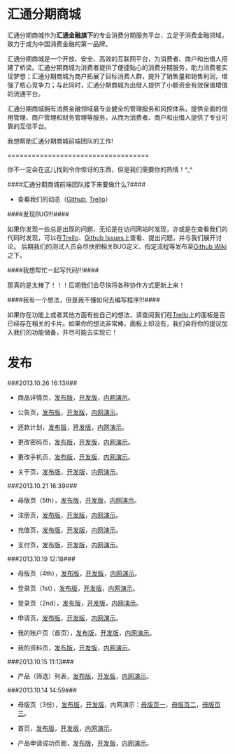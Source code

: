 汇通分期商城
================

汇通分期商城作为**汇通金融旗下**的专业消费分期服务平台，立足于消费金融领域，致力于成为中国消费金融的第一品牌。

汇通分期商城是一个开放、安全、高效的互联网平台，为消费者、商户和出借人搭建了桥梁。汇通分期商城为消费者提供了便捷贴心的消费分期服务，助力消费者实现梦想；汇通分期商城为商户拓展了目标消费人群，提升了销售量和销售利润，增强了核心竞争力；与此同时，汇通分期商城为出借人提供了小额资金有效保值增值的流通平台。

汇通分期商城拥有消费金融领域最专业健全的管理服务和风控体系，提供全面的信用管理、商户管理和财务管理等服务，从而为消费者、商户和出借人提供了专业可靠的互信平台。



我想帮助汇通分期商城前端团队的工作!

===================================

你不一定会在这儿找到令你惊讶的东西，但是我们需要你的热情！^_^



####汇通分期商城前端团队接下来要做什么?####

* 查看我们的动态（[Github](https://github.com/Huitong-Finance/Mall/pulse '点击查看'), [Trello](https://trello.com/b/VtrgT8dB '点击查看')）

####发现BUG!!!####

如果你发现一些总是出现的问题，无论是在访问网站时发现，亦或是在查看我们的代码时发现，可以在[Trello](https://trello.com/b/VtrgT8dB '点击查看')、[Github Issues](https://github.com/Huitong-Finance/Mall/issues '点击查看')上查看、提出问题，并与我们展开讨论。
后期我们的测试人员会尽快把相关BUG定义、指定流程等发布至[Github Wiki](https://github.com/Huitong-Finance/Mall/wiki '点击查看')之下。

####我想帮忙一起写代码!!!####

那真的是太棒了！！！后期我们会尽快将各种协作方式更新上来！

####我有一个想法，但是我不懂如何去编写程序!!!####

如果你在功能上或者其他方面有些自己的想法，请查阅我们在[Trello](https://trello.com/b/VtrgT8dB '点击查看')上的面板是否已经存在相关的卡片。如果你的想法非常棒，面板上却没有，我们会将你的提议加入我们的功能储备，并尽可能去实现它！



发布
====

###2013.10.26 16:13###

* 商品详情页，[发布版](https://github.com/Huitong-Finance/Mall/blob/master/releases/details/index.html '点击查看')，[开发版](https://github.com/Huitong-Finance/Mall/blob/master/development/details/index.html '点击查看')，[内网演示](http://192.168.0.150:9022/DROPBOX/Browser%20Side%20Workspace/Mall/releases/details/ '点击查看')。

* 公告页，[发布版](https://github.com/Huitong-Finance/Mall/blob/master/releases/announcement/index.html '点击查看')，[开发版](https://github.com/Huitong-Finance/Mall/blob/master/development/announcement/index.html '点击查看')，[内网演示](http://192.168.0.150:9022/DROPBOX/Browser%20Side%20Workspace/Mall/releases/announcement/ '点击查看')。

* 还款计划，[发布版](https://github.com/Huitong-Finance/Mall/blob/master/releases/account/repay.plan.html '点击查看')，[开发版](https://github.com/Huitong-Finance/Mall/blob/master/development/account/repay.plan.html '点击查看')，[内网演示](http://192.168.0.150:9022/DROPBOX/Browser%20Side%20Workspace/Mall/releases/account/repay.plan.html '点击查看')。

* 更改密码页，[发布版](https://github.com/Huitong-Finance/Mall/blob/master/releases/account/change.password.html '点击查看')，[开发版](https://github.com/Huitong-Finance/Mall/blob/master/development/account/change.password.html '点击查看')，[内网演示](http://192.168.0.150:9022/DROPBOX/Browser%20Side%20Workspace/Mall/releases/account/change.password.html '点击查看')。

* 更改手机页，[发布版](https://github.com/Huitong-Finance/Mall/blob/master/releases/account/change.phone.html '点击查看')，[开发版](https://github.com/Huitong-Finance/Mall/blob/master/development/account/change.phone.html '点击查看')，[内网演示](http://192.168.0.150:9022/DROPBOX/Browser%20Side%20Workspace/Mall/releases/account/change.phone.html '点击查看')。

* 关于页，[发布版](https://github.com/Huitong-Finance/Mall/blob/master/releases/about/index.html '点击查看')，[开发版](https://github.com/Huitong-Finance/Mall/blob/master/development/about/index.html '点击查看')，[内网演示](http://192.168.0.150:9022/DROPBOX/Browser%20Side%20Workspace/Mall/releases/about/ '点击查看')。

###2013.10.21 16:39###

* 母版页（5th），[发布版](https://github.com/Huitong-Finance/Mall/blob/master/releases/master/index%405.html '点击查看')，[开发版](https://github.com/Huitong-Finance/Mall/blob/master/development/master/index%405.html '点击查看')，[内网演示](http://192.168.0.150:9022/DROPBOX/Browser%20Side%20Workspace/Mall/development/master/index@5.html '点击查看')。

* 注册页，[发布版](https://github.com/Huitong-Finance/Mall/blob/master/releases/registration/index.html '点击查看')，[开发版](https://github.com/Huitong-Finance/Mall/blob/master/development/registration/index.html '点击查看')，[内网演示](http://192.168.0.150:9022/DROPBOX/Browser%20Side%20Workspace/Mall/development/registration/ '点击查看')。

* 充值页，[发布版](https://github.com/Huitong-Finance/Mall/blob/master/releases/recharge/index.html '点击查看')，[开发版](https://github.com/Huitong-Finance/Mall/blob/master/development/recharge/index.html '点击查看')，[内网演示](http://192.168.0.150:9022/DROPBOX/Browser%20Side%20Workspace/Mall/releases/recharge/ '点击查看')。

* 支付页，[发布版](https://github.com/Huitong-Finance/Mall/blob/master/releases/payment/index.html '点击查看')，[开发版](https://github.com/Huitong-Finance/Mall/blob/master/development/payment/index.html '点击查看')，[内网演示](http://192.168.0.150:9022/DROPBOX/Browser%20Side%20Workspace/Mall/releases/payment/ '点击查看')。

###2013.10.19 12:18###

* 母版页（4th），[发布版](https://github.com/Huitong-Finance/Mall/blob/master/releases/master/index%404.html '点击查看')，[开发版](https://github.com/Huitong-Finance/Mall/blob/master/development/master/index%404.html '点击查看')，[内网演示](http://192.168.0.150:9022/DROPBOX/Browser%20Side%20Workspace/Mall/releases/master/index%404.html '点击查看')。

* 登录页（1st），[发布版](https://github.com/Huitong-Finance/Mall/blob/master/releases/login/index.html '点击查看')，[开发版](https://github.com/Huitong-Finance/Mall/blob/master/development/login/index.html '点击查看')，[内网演示](http://192.168.0.150:9022/DROPBOX/Browser%20Side%20Workspace/Mall/releases/login/ '点击查看')。

* 登录页（2nd），[发布版](https://github.com/Huitong-Finance/Mall/blob/master/releases/login/index%402.html '点击查看')，[开发版](https://github.com/Huitong-Finance/Mall/blob/master/development/login/index%402.html '点击查看')，[内网演示](http://192.168.0.150:9022/DROPBOX/Browser%20Side%20Workspace/Mall/releases/login/index%402.html '点击查看')。

* 申请页，[发布版](https://github.com/Huitong-Finance/Mall/blob/master/releases/apply/index.html '点击查看')，[开发版](https://github.com/Huitong-Finance/Mall/blob/master/development/apply/index.html '点击查看')，[内网演示](http://192.168.0.150:9022/DROPBOX/Browser%20Side%20Workspace/Mall/releases/apply/ '点击查看')。

* 我的账户页（首页），[发布版](https://github.com/Huitong-Finance/Mall/blob/master/development/account/index.html '点击查看')，[开发版](https://github.com/Huitong-Finance/Mall/blob/master/releases/account/index.html '点击查看')，[内网演示](http://192.168.0.150:9022/DROPBOX/Browser%20Side%20Workspace/Mall/releases/account/ '点击查看')。

* 我的资料页，[发布版](https://github.com/Huitong-Finance/Mall/blob/master/releases/account/my.info.html '点击查看')，[开发版](https://github.com/Huitong-Finance/Mall/blob/master/development/account/my.info.html '点击查看')，[内网演示](http://192.168.0.150:9022/DROPBOX/Browser%20Side%20Workspace/Mall/releases/account/my.info.html '点击查看')。

###2013.10.15 11:13###

* 产品（筛选）列表，[发布版](https://github.com/Huitong-Finance/Mall/blob/master/releases/list/index.html)，[开发版](https://github.com/Huitong-Finance/Mall/blob/master/development/list/index.html)，[内网演示](http://192.168.0.150:9022/DROPBOX/Browser%20Side%20Workspace/Mall/releases/list/)。

###2013.10.14 14:59###

* 母版页（3份），[发布版](https://github.com/Huitong-Finance/Mall/tree/master/releases/master '点击查看')，[开发版](https://github.com/Huitong-Finance/Mall/tree/master/development/master '点击查看')，内网演示：[母版页一](http://192.168.0.150:9022/DROPBOX/Browser%20Side%20Workspace/Mall/releases/master/ '点击查看')，[母版页二](http://192.168.0.150:9022/DROPBOX/Browser%20Side%20Workspace/Mall/releases/master/index@2.html '点击查看')，[母版页三](http://192.168.0.150:9022/DROPBOX/Browser%20Side%20Workspace/Mall/releases/master/index@3.html '点击查看')。

* 首页，[发布版](https://github.com/Huitong-Finance/Mall/tree/master/releases/home/index.html '点击查看')，[开发版](https://github.com/Huitong-Finance/Mall/blob/master/development/home/index.html '点击查看')，[内网演示](http://192.168.0.150:9022/DROPBOX/Browser%20Side%20Workspace/Mall/releases/home/ '点击查看')。

* 产品申请成功页面，[发布版](https://github.com/Huitong-Finance/Mall/blob/master/releases/apply/successful.application.html '点击查看')，[开发版](https://github.com/Huitong-Finance/Mall/blob/master/development/apply/successful.application.html '点击查看')，[内网演示](http://192.168.0.150:9022/DROPBOX/Browser%20Side%20Workspace/Mall/releases/apply/successful.application.html '点击查看')。